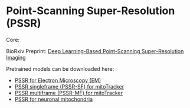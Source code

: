 # Point-Scanning Super-Resolution (PSSR)

Core:

BioRxiv Preprint: [Deep Learning-Based Point-Scanning Super-Resolution Imaging](https://www.biorxiv.org/content/10.1101/740548v2)

Pretrained models can be downloaded here: 
* [PSSR for Electron Microscopy (EM)](https://www.dropbox.com/s/4o8n1jc1piivohz/PSSR_EM.pkl?dl=0)
* [PSSR singleframe (PSSR-SF) for mitoTracker](https://www.dropbox.com/s/jfsze6ro6boefzt/PSSR-SF_mitotracker.pkl?dl=0)
* [PSSR multiframe (PSSR-MF) for mitoTracker](https://www.dropbox.com/s/99ct6nxgndfnv3f/PSSR-MF_mitotracker.pkl?dl=0)
* [PSSR for neuronal mitochondria](https://www.dropbox.com/s/dlj6kbnch291wmk/PSSR_neuronalMito.pkl?dl=0)


